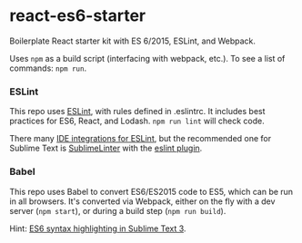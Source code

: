 # react-es6-starter
Boilerplate React starter kit with ES 6/2015, ESLint, and Webpack.

Uses `npm` as a build script (interfacing with webpack, etc.). To see a list of commands: `npm run`.

### ESLint

This repo uses [ESLint](http://eslint.org/), with rules defined in .eslintrc. It includes best practices for ES6, React, and Lodash. `npm run lint` will check code.

There many [IDE integrations for ESLint](http://eslint.org/docs/user-guide/integrations), but the recommended one for Sublime Text is [SublimeLinter](http://www.sublimelinter.com/en/latest/) with the [eslint plugin](https://github.com/roadhump/SublimeLinter-eslint).

### Babel

This repo uses Babel to convert ES6/ES2015 code to ES5, which can be run in all browsers. It's converted via Webpack, either on the fly with a dev server (`npm start`), or during a build step (`npm run build`).

Hint: [ES6 syntax highlighting in Sublime Text 3](https://github.com/babel/babel-sublime).
